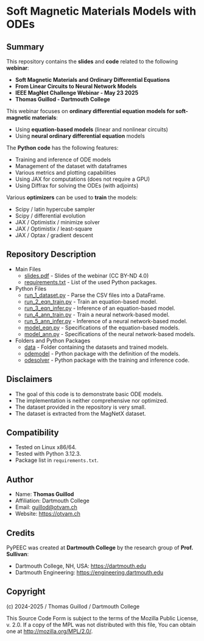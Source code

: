 # Soft Magnetic Materials Models with ODEs

## Summary

This repository contains the **slides** and **code** related to the following **webinar**:
* **Soft Magnetic Materials and Ordinary Differential Equations**
* **From Linear Circuits to Neural Network Models**
* **IEEE MagNet Challenge Webinar - May 23 2025**
* **Thomas Guillod - Dartmouth College**

This webinar focuses on **ordinary differential equation models for soft-magnetic materials**:
* Using **equation-based models** (linear and nonlinear circuits)
* Using **neural ordinary differential equation** models

The **Python code** has the following features:
* Training and inference of ODE models
* Management of the dataset with dataframes
* Various metrics and plotting capabilities
* Using JAX for computations (does not require a GPU)
* Using Diffrax for solving the ODEs (with adjoints)

Various **optimizers** can be used to **train** the models:
* Scipy / latin hypercube sampler
* Scipy / differential evolution
* JAX / Optimistix / minimize solver
* JAX / Optimistix / least-square
* JAX / Optax / gradient descent

## Repository Description

* Main Files
  * [slides.pdf](slides.pdf) - Slides of the webinar (CC BY-ND 4.0)
  * [requirements.txt](requirements.txt) - List of the used Python packages.
* Python Files
  * [run_1_dataset.py](run_1_dataset.py) - Parse the CSV files into a DataFrame.
  * [run_2_eqn_train.py](run_2_eqn_train.py) - Train an equation-based model.
  * [run_3_eqn_infer.py](run_3_eqn_infer.py) - Inference of an equation-based model.
  * [run_4_ann_train.py](run_4_ann_train.py) - Train a neural network-based model.
  * [run_5_ann_infer.py](run_5_ann_infer.py) - Inference of a neural network-based model.
  * [model_eqn.py](model_eqn.py) - Specifications of the equation-based models.
  * [model_ann.py](model_ann.py) - Specifications of the neural network-based models.
* Folders and Python Packages
  * [data](data) - Folder containing the datasets and trained models.
  * [odemodel](odemodel) - Python package with the definition of the models.
  * [odesolver](odesolver) - Python package with the training and inference code.

## Disclaimers

* The goal of this code is to demonstrate basic ODE models.
* The implementation is neither comprehensive nor optimized.
* The dataset provided in the repository is very small.
* The dataset is extracted from the MagNetX dataset.

## Compatibility

* Tested on Linux x86/64.
* Tested with Python 3.12.3.
* Package list in `requirements.txt`.

## Author

* Name: **Thomas Guillod**
* Affiliation: Dartmouth College
* Email: guillod@otvam.ch
* Website: https://otvam.ch

## Credits

PyPEEC was created at **Dartmouth College** by the research group of **Prof. Sullivan**:

* Dartmouth College, NH, USA: https://dartmouth.edu
* Dartmouth Engineering: https://engineering.dartmouth.edu

## Copyright

(c) 2024-2025 / Thomas Guillod / Dartmouth College

This Source Code Form is subject to the terms of the Mozilla Public
License, v. 2.0. If a copy of the MPL was not distributed with this
file, You can obtain one at http://mozilla.org/MPL/2.0/.
